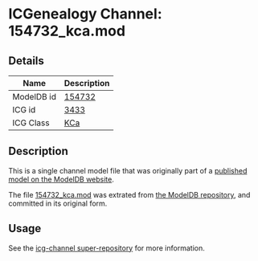 # ICGenealogy Channel: 154732\_kca.mod

## Details

Name | Description
---- | -----------
ModelDB id | [154732](http://senselab.med.yale.edu/ModelDB/ShowModel.cshtml?model=154732)
ICG id | [3433](http://icg.neurotheory.ox.ac.uk/channels/5/3433)
ICG Class | [KCa](http://icg.neurotheory.ox.ac.uk/channels/5)

## Description

This is a single channel model file that was originally part of a [published model on the ModelDB website](http://senselab.med.yale.edu/mModelDB/ShowModel.cshtml?model=154732).

The file [154732\_kca.mod](154732_kca.mod) was extrated from [the ModelDB repository](http://senselab.med.yale.edu/ModelDB/ShowModel.cshtml?model=154732), and committed in its original form.

## Usage

See the [icg-channel super-repository](https://github.com/icgenealogy/icg-channels) for more information.